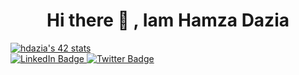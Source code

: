                                                             
  <h1 align="center">  Hi there 👋 , Iam Hamza Dazia </h1>
  <a href="https://github.com/oakoudad/badge42"><img src="https://badge.mediaplus.ma/levi/hdazia" alt="hdazia's 42 stats" /></a>
<div id="badges">
  <a href="https://www.linkedin.com/in/hamza-dazia-a7380117b/">
    <img src="https://img.shields.io/badge/LinkedIn-blue?style=for-the-badge&logo=linkedin&logoColor=white" alt="LinkedIn Badge"/>
  </a>
  <a href="https://x.com/H_Dazia">
    <img src="https://img.shields.io/badge/Twitter-blue?style=for-the-badge&logo=twitter&logoColor=white" alt="Twitter Badge"/>
  </a>
</div>
